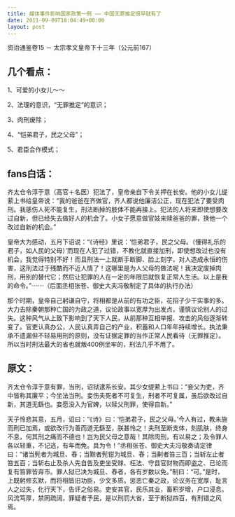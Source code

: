 ```yaml
---
title: 媒体事件影响国家政策一例 —— 中国无罪推定很早就有了
date: 2011-09-09T18:04:49+00:00
layout: post
---
```

资治通鉴卷15 － 太宗孝文皇帝下十三年（公元前167）

## 几个看点：

1、可爱的小女儿～～
  
2、法理的意识，“无罪推定”的意识；
  
3、肉刑废除；
  
4、“恺弟君子，民之父母”；
  
5、君臣合作模式；

## fans白话：

齐太仓令淳于意（高官＋名医）犯法了，皇帝亲自下令关押在长安。他的小女儿缇萦上书给皇帝说：“我的爸爸在齐做官，齐人都说他廉洁公正，现在犯法了要受肉刑。我感伤人死不能复生，刑法断掉的肢体不能再接上。犯法的人将来即使想要改过自新，但已经失去做好人的机会了。小女子愿意做官妓来赎爸爸的罪，换他一个改过自新的机会。”

皇帝大为感动，五月下诏说：“《诗经》里说：‘恺弟君子，民之父母。（懂得礼乐的君子，如人民的父母）’而现在人犯了过错，不教化就直接加刑，即使想改过也没有机会，我觉得特别不好！而且刑法一上就断手断脚、脸上刻字，对人造成永恒的伤害，这刑法过于残酷而不近人情了！这哪里是为人父母的做法呢！我决定废掉肉刑，用别的替代它；然后让犯罪的人在一定的年限后就恢复正常人生活。以上是我的命令。”⋯⋯（后面丞相张苍、御史大夫冯敬制定了具体的执行办法）

那个时期，皇帝自己躬谦自守，将相都是从前的有功之臣，花招子少干实事的多。大力去除秦朝那种亡国的为政之道，议论政事以宽厚为出发点，谨慎议论别人的过失。这种风气从上致下影响到了天下人民，从前那种互相举报、攻击的风俗逐渐转变了。官吏认真办公，人民认真弄自己的产业，积蓄和人口年年持续增长。执法秉承不遗漏但不轻易用刑的原则，没有证据定罪的当作正常人民看待（无罪推定）。所以当时刑法最大的省也就叛400例坐牢的，刑法几乎不用了。

## 原文：

齐太仓令淳于意有罪，当刑，诏狱逮系长安。其少女缇萦上书曰：“妾父为吏，齐中皆称其廉平；今坐法当刑。妾伤夫死者不可复生，刑者不可复属，虽后欲改过自新，其道无繇也。妾愿没入为官婢，以赎父刑罪，使得自新。” 

天子怜悲其意，五月，诏曰：“《诗》曰：‘恺弟君子，民之父母。’今人有过，教未施而刑已加焉，或欲改行为善而道无繇至，朕甚怜之！夫刑至断支体，刻肌肤，终身不息，何其刑之痛而不德也！岂为民父母之意哉！其除肉刑，有以易之；及令罪人各以轻重，不记逃，有年而免。具为令！”丞相张苍、御史大夫冯敬奏请定律曰：“诸当髡者为城旦、舂；当黥者髡钳为城旦、舂；当劓者笞三百；当斩左止者笞五百；当斩右止及杀人先自告及吏坐受赇、枉法、守县官财物而即盗之、已论而复有笞罪皆弃市。罪人狱已决为城旦、舂者，各有岁数以免。”制曰：“可。”是时，上既躬修玄默，而将相皆旧功臣，少文多质。惩恶亡秦之政，论议务在宽厚，耻言人之过失，化行天下，告讦之俗易。吏安其官，民乐其业，畜积岁增，户口浸息。风流笃厚，禁罔疏阔，罪疑者予民，是以刑罚大省，至于断狱四百，有刑错之风焉。
